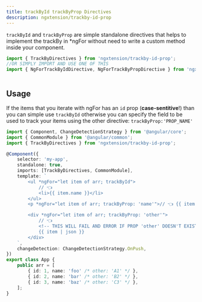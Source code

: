 ```yaml
---
title: trackById trackByProp Directives
description: ngxtension/trackby-id-prop
---
```


`trackById` and `trackByProp` are simple standalone directives that helps to implement the trackBy in \*ngFor without need to write a custom method inside your component.

```ts
import { TrackByDirectives } from 'ngxtension/trackby-id-prop';
//OR SIMPLY IMPORT AND USE ONE OF THIS
import { NgForTrackByIdDirective, NgForTrackByPropDirective } from 'ngxtension/trackby-id-prop';
```

```

```

## Usage

If the items that you iterate with ngFor has an `id` prop (**case-sentitive**!) than you can simple use `trackById` otherwise you can specify the field to be used to track your items using the other directive: `trackByProp:'PROP_NAME'`

```ts
import { Component, ChangeDetectionStrategy } from '@angular/core';
import { CommonModule } from '@angular/common';
import { TrackByDirectives } from 'ngxtension/trackby-id-prop';

@Component({
	selector: 'my-app',
	standalone: true,
	imports: [TrackByDirectives, CommonModule],
	template: `
		<ul *ngFor="let item of arr; trackById">
			// 👈
			<li>{{ item.name }}</li>
		</ul>
		<p *ngFor="let item of arr; trackByProp: 'name'">// 👈 {{ item.name }} @{{ item.id }}</p>

		<div *ngFor="let item of arr; trackByProp: 'other'">
			// 👈
			<!-- THIS WILL FAIL AND ERROR IF PROP 'other' DOESN'T EXIST IN arr ITEMS -->
			{{ item | json }}
		</div>
	`,
	changeDetection: ChangeDetectionStrategy.OnPush,
})
export class App {
	public arr = [
		{ id: 1, name: 'foo' /* other: 'A1' */ },
		{ id: 2, name: 'bar' /* other: 'B2' */ },
		{ id: 3, name: 'baz' /* other: 'C3' */ },
	];
}
```
